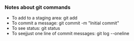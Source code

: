 ### Notes about git commands

- To add to a staging area: git add
- To commit a message: git commit -m "Initial commit"
- To see status: git status
- To seejjust one line of commit messages: git log --oneline